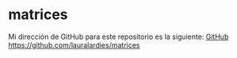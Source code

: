 # matrices

Mi dirección de GitHub para este repositorio es la siguiente: [GitHub](https://github.com/lauralardies/matrices)
https://github.com/lauralardies/matrices
